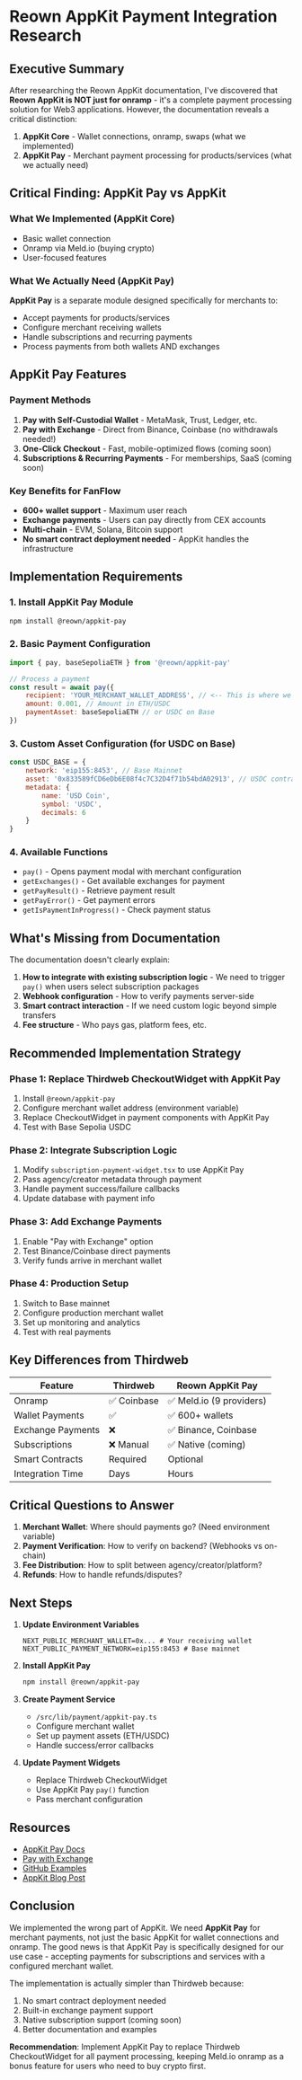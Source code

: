 # Reown AppKit Payment Integration Research

## Executive Summary

After researching the Reown AppKit documentation, I've discovered that **Reown AppKit is NOT just for onramp** - it's a complete payment processing solution for Web3 applications. However, the documentation reveals a critical distinction:

1. **AppKit Core** - Wallet connections, onramp, swaps (what we implemented)
2. **AppKit Pay** - Merchant payment processing for products/services (what we actually need)

## Critical Finding: AppKit Pay vs AppKit

### What We Implemented (AppKit Core)
- Basic wallet connection
- Onramp via Meld.io (buying crypto)
- User-focused features

### What We Actually Need (AppKit Pay)
**AppKit Pay** is a separate module designed specifically for merchants to:
- Accept payments for products/services
- Configure merchant receiving wallets
- Handle subscriptions and recurring payments
- Process payments from both wallets AND exchanges

## AppKit Pay Features

### Payment Methods
1. **Pay with Self-Custodial Wallet** - MetaMask, Trust, Ledger, etc.
2. **Pay with Exchange** - Direct from Binance, Coinbase (no withdrawals needed!)
3. **One-Click Checkout** - Fast, mobile-optimized flows (coming soon)
4. **Subscriptions & Recurring Payments** - For memberships, SaaS (coming soon)

### Key Benefits for FanFlow
- **600+ wallet support** - Maximum user reach
- **Exchange payments** - Users can pay directly from CEX accounts
- **Multi-chain** - EVM, Solana, Bitcoin support
- **No smart contract deployment needed** - AppKit handles the infrastructure

## Implementation Requirements

### 1. Install AppKit Pay Module
```bash
npm install @reown/appkit-pay
```

### 2. Basic Payment Configuration
```javascript
import { pay, baseSepoliaETH } from '@reown/appkit-pay'

// Process a payment
const result = await pay({
    recipient: 'YOUR_MERCHANT_WALLET_ADDRESS', // <-- This is where we set the receiving wallet!
    amount: 0.001, // Amount in ETH/USDC
    paymentAsset: baseSepoliaETH // or USDC on Base
})
```

### 3. Custom Asset Configuration (for USDC on Base)
```javascript
const USDC_BASE = {
    network: 'eip155:8453', // Base Mainnet
    asset: '0x833589fCD6eDb6E08f4c7C32D4f71b54bdA02913', // USDC contract
    metadata: {
        name: 'USD Coin',
        symbol: 'USDC',
        decimals: 6
    }
}
```

### 4. Available Functions
- `pay()` - Opens payment modal with merchant configuration
- `getExchanges()` - Get available exchanges for payment
- `getPayResult()` - Retrieve payment result
- `getPayError()` - Get payment errors
- `getIsPaymentInProgress()` - Check payment status

## What's Missing from Documentation

The documentation doesn't clearly explain:
1. **How to integrate with existing subscription logic** - We need to trigger `pay()` when users select subscription packages
2. **Webhook configuration** - How to verify payments server-side
3. **Smart contract interaction** - If we need custom logic beyond simple transfers
4. **Fee structure** - Who pays gas, platform fees, etc.

## Recommended Implementation Strategy

### Phase 1: Replace Thirdweb CheckoutWidget with AppKit Pay
1. Install `@reown/appkit-pay`
2. Configure merchant wallet address (environment variable)
3. Replace CheckoutWidget in payment components with AppKit Pay
4. Test with Base Sepolia USDC

### Phase 2: Integrate Subscription Logic
1. Modify `subscription-payment-widget.tsx` to use AppKit Pay
2. Pass agency/creator metadata through payment
3. Handle payment success/failure callbacks
4. Update database with payment info

### Phase 3: Add Exchange Payments
1. Enable "Pay with Exchange" option
2. Test Binance/Coinbase direct payments
3. Verify funds arrive in merchant wallet

### Phase 4: Production Setup
1. Switch to Base mainnet
2. Configure production merchant wallet
3. Set up monitoring and analytics
4. Test with real payments

## Key Differences from Thirdweb

| Feature | Thirdweb | Reown AppKit Pay |
|---------|----------|------------------|
| Onramp | ✅ Coinbase | ✅ Meld.io (9 providers) |
| Wallet Payments | ✅ | ✅ 600+ wallets |
| Exchange Payments | ❌ | ✅ Binance, Coinbase |
| Subscriptions | ❌ Manual | ✅ Native (coming) |
| Smart Contracts | Required | Optional |
| Integration Time | Days | Hours |

## Critical Questions to Answer

1. **Merchant Wallet**: Where should payments go? (Need environment variable)
2. **Payment Verification**: How to verify on backend? (Webhooks vs on-chain)
3. **Fee Distribution**: How to split between agency/creator/platform?
4. **Refunds**: How to handle refunds/disputes?

## Next Steps

1. **Update Environment Variables**
   ```env
   NEXT_PUBLIC_MERCHANT_WALLET=0x... # Your receiving wallet
   NEXT_PUBLIC_PAYMENT_NETWORK=eip155:8453 # Base mainnet
   ```

2. **Install AppKit Pay**
   ```bash
   npm install @reown/appkit-pay
   ```

3. **Create Payment Service**
   - `/src/lib/payment/appkit-pay.ts`
   - Configure merchant wallet
   - Set up payment assets (ETH/USDC)
   - Handle success/error callbacks

4. **Update Payment Widgets**
   - Replace Thirdweb CheckoutWidget
   - Use AppKit Pay `pay()` function
   - Pass merchant configuration

## Resources

- [AppKit Pay Docs](https://docs.reown.com/appkit/payments/overview)
- [Pay with Exchange](https://docs.reown.com/appkit/javascript/payments/pay-with-exchange)
- [GitHub Examples](https://github.com/reown-com/appkit-web-examples)
- [AppKit Blog Post](https://reown.com/blog/appkit-for-payments)

## Conclusion

We implemented the wrong part of AppKit. We need **AppKit Pay** for merchant payments, not just the basic AppKit for wallet connections and onramp. The good news is that AppKit Pay is specifically designed for our use case - accepting payments for subscriptions and services with a configured merchant wallet.

The implementation is actually simpler than Thirdweb because:
1. No smart contract deployment needed
2. Built-in exchange payment support
3. Native subscription support (coming soon)
4. Better documentation and examples

**Recommendation**: Implement AppKit Pay to replace Thirdweb CheckoutWidget for all payment processing, keeping Meld.io onramp as a bonus feature for users who need to buy crypto first.